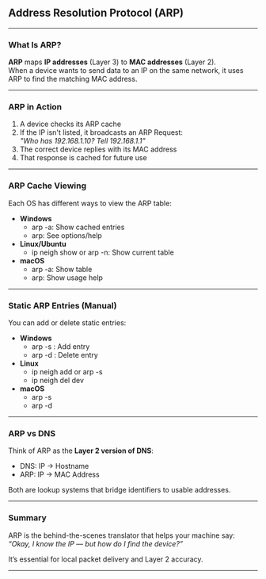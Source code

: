 ## Address Resolution Protocol (ARP)

---

### What Is ARP?

**ARP** maps **IP addresses** (Layer 3) to **MAC addresses** (Layer 2).  
When a device wants to send data to an IP on the same network, it uses ARP to find the matching MAC address.

---

### ARP in Action

1. A device checks its ARP cache  
2. If the IP isn't listed, it broadcasts an ARP Request:  
   *"Who has 192.168.1.10? Tell 192.168.1.1"*
3. The correct device replies with its MAC address  
4. That response is cached for future use

---

### ARP Cache Viewing

Each OS has different ways to view the ARP table:

- **Windows**
  - <span class="codeSnip">arp -a</span>: Show cached entries
  - arp: See options/help
- **Linux/Ubuntu**
  - ip neigh show or arp -n: Show current table
- **macOS**
  - arp -a: Show table
  - arp: Show usage help

---

### Static ARP Entries (Manual)

You can add or delete static entries:

- **Windows**
  - arp -s <IP> <MAC>: Add entry  
  - arp -d <IP>: Delete entry
- **Linux**
  - ip neigh add or arp -s
  - ip neigh del <IP> dev <iface>
- **macOS**
  - arp -s <IP> <MAC>  
  - arp -d <IP>

---

### ARP vs DNS

Think of ARP as the **Layer 2 version of DNS**:

- DNS: IP → Hostname  
- ARP: IP → MAC Address

Both are lookup systems that bridge identifiers to usable addresses.

---

### Summary

ARP is the behind-the-scenes translator that helps your machine say:  
*“Okay, I know the IP — but how do I find the device?”*

It’s essential for local packet delivery and Layer 2 accuracy.

---